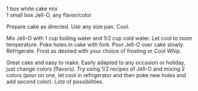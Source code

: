 ---
---

1 box white cake mix  
1 small box Jell-O, any flavor/color 

Prepare cake as directed. Use any size pan. Cool. 

Mix Jell-O with 1 cup boiling water and 1/2 cup cold water. Let cool to room temperature. Poke 
holes in cake with fork. Pour Jell-O over cake slowly. Refrigerate. Frost as desired with your 
choice of frosting or Cool Whip. 

Great cake and easy to make. Easily adapted to any occasion or holiday, just change colors 
(flavors). Try using 1/2 recipes of Jell-O and mixing 2 colors (pour on one, let cool in refrigerator 
and then poke new holes and add second color). Lots of possibilities.